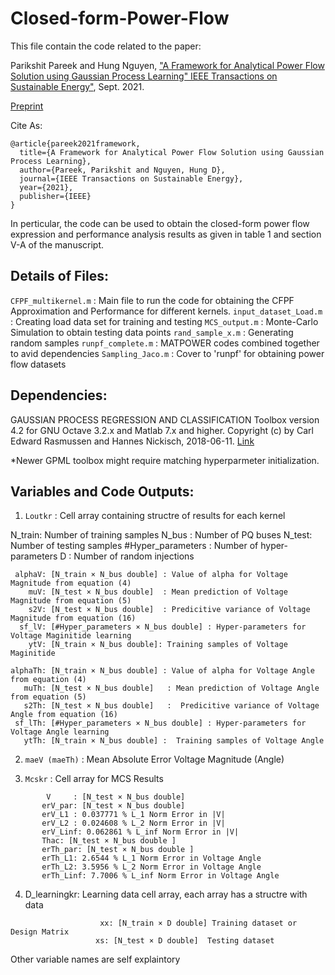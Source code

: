 # Closed-form-Power-Flow

This file contain the code related to the paper: 

Parikshit Pareek and Hung Nguyen, ["A Framework for Analytical Power Flow Solution using Gaussian Process Learning" IEEE Transactions on Sustainable Energy"](https://ieeexplore.ieee.org/document/9552521), Sept. 2021. 

[Preprint](https://www.researchgate.net/publication/354937182_A_Framework_for_Analytical_Power_Flow_Solution_using_Gaussian_Process_Learning)

Cite As: 
```
@article{pareek2021framework,
  title={A Framework for Analytical Power Flow Solution using Gaussian Process Learning},
  author={Pareek, Parikshit and Nguyen, Hung D},
  journal={IEEE Transactions on Sustainable Energy},
  year={2021},
  publisher={IEEE}
}
```

In perticular, the code can be used to obtain the closed-form power flow expression and performance analysis results as given in table 1 and section V-A of the manuscript. 

## Details of Files: 
`CFPF_multikernel.m` : Main file to run the code for obtaining the CFPF Approximation and Performance for different kernels.
`input_dataset_Load.m` : Creating load data set for training and testing 
`MCS_output.m`    : Monte-Carlo Simulation to obtain testing data points
`rand_sample_x.m` : Generating random samples
`runpf_complete.m` : MATPOWER codes combined together to avid dependencies 
`Sampling_Jaco.m`  : Cover to 'runpf' for obtaining power flow datasets

## Dependencies: 
GAUSSIAN PROCESS REGRESSION AND CLASSIFICATION Toolbox version 4.2 for GNU Octave 3.2.x and Matlab 7.x and higher.
Copyright (c) by Carl Edward Rasmussen and Hannes Nickisch, 2018-06-11.
[Link](http://www.gaussianprocess.org/gpml/code/matlab/doc/)

*Newer GPML toolbox might require matching hyperparmeter initialization.

## Variables and Code Outputs: 

1. `Loutkr` : Cell array containing structre of results for each kernel

N_train: Number of training samples
N_bus : Number of PQ buses
N_test: Number of testing samples 
#Hyper_parameters : Number of hyper-parameters
D   : Number of random injections

     alphaV: [N_train × N_bus double] : Value of alpha for Voltage Magnitude from equation (4)
        muV: [N_test × N_bus double]  : Mean prediction of Voltage Magnitude from equation (5)
        s2V: [N_test × N_bus double]  : Predicitive variance of Voltage Magnitude from equation (16)
      sf_lV: [#Hyper_parameters × N_bus double] : Hyper-parameters for Voltage Maginitide learning
        ytV: [N_train × N_bus double]: Training samples of Voltage Maginitide

    alphaTh: [N_train × N_bus double] : Value of alpha for Voltage Angle from equation (4)
       muTh: [N_test × N_bus double]   : Mean prediction of Voltage Angle from equation (5)
       s2Th: [N_test × N_bus double]   :  Predicitive variance of Voltage Angle from equation (16)
     sf_lTh: [#Hyper_parameters × N_bus double] : Hyper-parameters for Voltage Angle learning
       ytTh: [N_train × N_bus double] :  Training samples of Voltage Angle

2. `maeV (maeTh)` : Mean Absolute Error Voltage Magnitude (Angle)

3. `Mcskr` : Cell array for MCS Results
```
        V     : [N_test × N_bus double]
       erV_par: [N_test × N_bus double]
       erV_L1 : 0.037771 % L_1 Norm Error in |V|
       erV_L2 : 0.024608 % L_2 Norm Error in |V|
       erV_Linf: 0.062861 % L_inf Norm Error in |V|
       Thac: [N_test × N_bus double ]
       erTh_par: [N_test × N_bus double ]
       erTh_L1: 2.6544 % L_1 Norm Error in Voltage Angle 
       erTh_L2: 3.5956 % L_2 Norm Error in Voltage Angle 
       erTh_Linf: 7.7006 % L_inf Norm Error in Voltage Angle 
```


4. D_learningkr: Learning data cell array, each array has a structre with data
```
                    xx: [N_train × D double] Training dataset or Design Matrix
                   xs: [N_test × D double]  Testing dataset 
```
Other variable names are self explaintory
